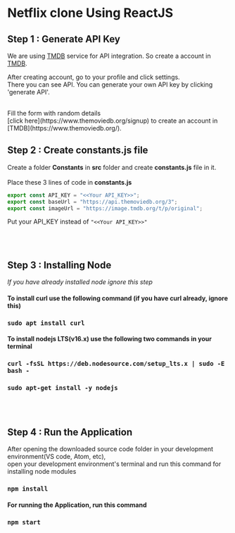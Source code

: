 # **Netflix clone Using ReactJS**

## Step 1 : Generate API Key

We are using [TMDB](https://www.themoviedb.org/) service for API integration. So create a account in
[TMDB](https://www.themoviedb.org/).

After creating account, go to your profile and click settings. \
There you can see API. You can generate your own API key by clicking 'generate API'.

<br> 
Fill the form with random details
<br>  
[click here](https://www.themoviedb.org/signup) to create an account in [TMDB](https://www.themoviedb.org/).


<br />

## Step 2 : Create constants.js file

Create a folder **Constants** in **src** folder and create **constants.js** file in it.<br /> <br />
Place these 3 lines of code in **constants.js**

```javascript
export const API_KEY = "<<Your API_KEY>>";
export const baseUrl = "https://api.themoviedb.org/3";
export const imageUrl = "https://image.tmdb.org/t/p/original";
```

Put your API_KEY instead of `"<<Your API_KEY>>"`

<br />


<br />

## Step 3 : Installing Node

_If you have already installed node ignore this step_

#### To install curl use the following command (if you have curl already, ignore this) 

### `sudo apt install curl`

#### To install nodejs LTS(v16.x) use the following two commands in your terminal

### `curl -fsSL https://deb.nodesource.com/setup_lts.x | sudo -E bash -`
### `sudo apt-get install -y nodejs`

<br/>


<br />

## Step 4 : Run the Application

After opening the downloaded source code folder in your development environment(VS code, Atom, etc),<br/> open your development environment's terminal and run this command for installing node modules

### `npm install`

#### For running the Application, run this command
### `npm start`
